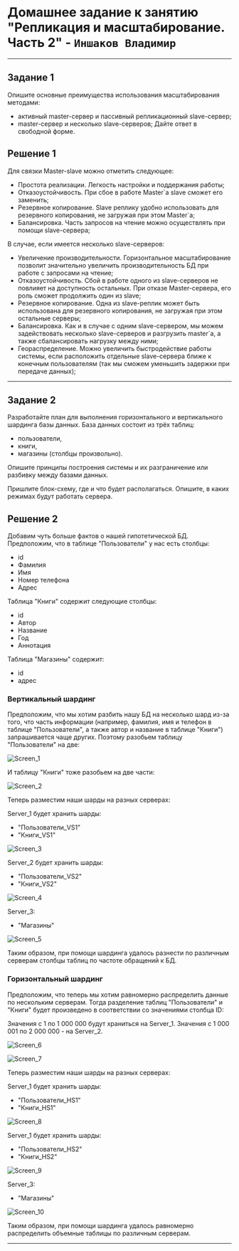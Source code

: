 # Домашнее задание к занятию "Репликация и масштабирование. Часть 2" - `Иншаков Владимир`

---

## Задание 1
Опишите основные преимущества использования масштабирования методами:

- активный master-сервер и пассивный репликационный slave-сервер;
- master-сервер и несколько slave-серверов;
Дайте ответ в свободной форме.

## Решение 1

Для связки Master-slave можно отметить следующее:

- Простота реализации. Легкость настройки и поддержания работы;
- Отказоустойчивость. При сбое в работе Master`а slave сможет его заменить;
- Резервное копирование. Slave реплику удобно использовать для резервного копирования, не загружая при этом Master`а;
- Балансировка. Часть запросов на чтение можно осуществлять при помощи slave-сервера;

В случае, если имеется несколько slave-серверов:

- Увеличение производительности. Горизонтальное масштабирование позволит значительно увеличить производительность БД при работе с запросами на чтение;
- Отказоустойчивость. Сбой в работе одного из slave-серверов не повлияет на доступность остальных. При отказе Master-сервера, его роль сможет продолжить один из slave;
- Резервное копирование. Одна из slave-реплик может быть использована для резервного копирования, не загружая при этом остальные серверы;
- Балансировка. Как и в случае с одним slave-сервером, мы можем задействовать несколько slave-серверов и разгрузить master`а, а также сбалансировать нагрузку между ними;
- Геораспределение. Можно увеличить быстродействие работы системы, если расположить отдельные slave-сервера ближе к конечным пользователям (так мы сможем уменьшить задержки при передаче данных);

---

## Задание 2
Разработайте план для выполнения горизонтального и вертикального шардинга базы данных. База данных состоит из трёх таблиц:

- пользователи,
- книги,
- магазины (столбцы произвольно).

Опишите принципы построения системы и их разграничение или разбивку между базами данных.

Пришлите блок-схему, где и что будет располагаться. Опишите, в каких режимах будут работать сервера.

## Решение 2

Добавим чуть больше фактов о нашей гипотетической БД. Предположим, что в таблице "Пользователи" у нас есть столбцы:

- id
- Фамилия
- Имя
- Номер телефона
- Адрес

Таблица "Книги" содержит следующие столбцы:

- id
- Автор
- Название
- Год
- Аннотация

Таблица "Магазины" содержит:

- id
- адрес

### Вертикальный шардинг

Предположим, что мы хотим разбить нашу БД на несколько шард из-за того, что часть информации (например, фамилия, имя и телефон в таблице "Пользователи", а также автор и название в таблице "Книги") запрашивается чаще других.
Поэтому разобьем таблицу "Пользователи" на две:

![Screen_1](https://github.com/MrVanG0gh/Netology_12-07_Replication_p2/blob/main/Screenshots/Screenshot_1_1.png)

И таблицу "Книги" тоже разобьем на две части:

![Screen_2](https://github.com/MrVanG0gh/Netology_12-07_Replication_p2/blob/main/Screenshots/Screenshot_2_1.png)

Теперь разместим наши шарды на разных серверах:

Server_1 будет хранить шарды:

- "Пользователи_VS1"
- "Книги_VS1"

![Screen_3](https://github.com/MrVanG0gh/Netology_12-07_Replication_p2/blob/main/Screenshots/Screenshot_3.png)

Server_2 будет хранить шарды:

- "Пользователи_VS2"
- "Книги_VS2"

![Screen_4](https://github.com/MrVanG0gh/Netology_12-07_Replication_p2/blob/main/Screenshots/Screenshot_4.png)

Server_3:

- "Магазины"

![Screen_5](https://github.com/MrVanG0gh/Netology_12-07_Replication_p2/blob/main/Screenshots/Screenshot_5.png)

Таким образом, при помощи шардинга удалось разнести по различным серверам столбцы таблиц по частоте обращений к БД.

### Горизонтальный шардинг

Предположим, что теперь мы хотим равномерно распределить данные по нескольким серверам. Тогда разделение таблиц "Пользователи" и "Книги" будет произведено в соответствии со значениями столбца ID:

Значения с 1 по 1 000 000 будут храниться на Server_1. Значения с 1 000 001 по 2 000 000 - на Server_2.

![Screen_6](https://github.com/MrVanG0gh/Netology_12-07_Replication_p2/blob/main/Screenshots/Screenshot_6.png)

![Screen_7](https://github.com/MrVanG0gh/Netology_12-07_Replication_p2/blob/main/Screenshots/Screenshot_7_1.png)

Теперь разместим наши шарды на разных серверах:

Server_1 будет хранить шарды:

- "Пользователи_HS1"
- "Книги_HS1"

![Screen_8](https://github.com/MrVanG0gh/Netology_12-07_Replication_p2/blob/main/Screenshots/Screenshot_8.png)

Server_1 будет хранить шарды:

- "Пользователи_HS2"
- "Книги_HS2"

![Screen_9](https://github.com/MrVanG0gh/Netology_12-07_Replication_p2/blob/main/Screenshots/Screenshot_9.png)


Server_3:

- "Магазины"

![Screen_10](https://github.com/MrVanG0gh/Netology_12-07_Replication_p2/blob/main/Screenshots/Screenshot_10.png)

Таким образом, при помощи шардинга удалось равномерно распределить объемные таблицы по различным серверам.

---